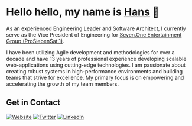 # Hello hello, my name is [Hans](https://www.drublic.de/) 👋

As an experienced Engineering Leader and Software Architect, I currently serve as
the Vice President of Engineering for [Seven.One Entertainment Group (ProSiebenSat.1)](https://www.prosiebensat1.com/).

I have been utilizing Agile development and methodologies for over a decade and have 13 years of professional experience developing scalable web-applications using cutting-edge technologies. I am passionate about creating robust systems in high-performance environments and building teams that strive for excellence. My primary focus is on empowering and accelerating the growth of my team members.

## Get in Contact

[![Website](https://img.shields.io/badge/website-%23.svg?style=for-the-badge&logo=Google%20Chrome&color=black&logoColor=white)](https://www.drublic.de/)
[![Twitter](https://img.shields.io/badge/twitter-%23.svg?style=for-the-badge&logo=twitter&color=black&logoColor=white)](https://twitter.com/drublic)
[![LinkedIn](https://img.shields.io/badge/LinkedIn-%23.svg?style=for-the-badge&logo=linkedin&color=black&logoColor=white)](https://www.linkedin.com/in/hreinl/)
